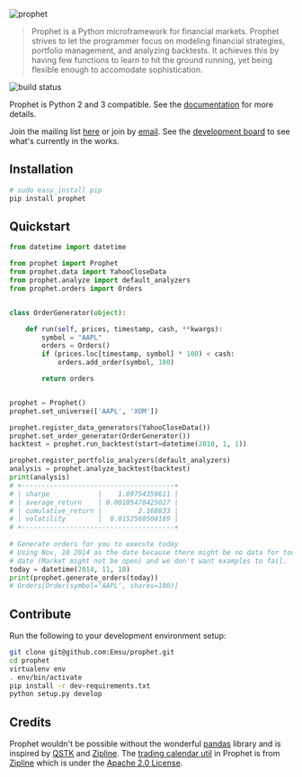 ![prophet](docs/_static/img/logo.png?raw=true "Prophet")

> Prophet is a Python microframework for financial markets. Prophet strives to let the programmer focus on modeling financial strategies, portfolio management, and analyzing backtests. It achieves this by having few functions to learn to hit the ground running, yet being flexible enough to accomodate sophistication.

![build status](https://travis-ci.org/Emsu/prophet.svg?branch=master "Travis Build Status")

Prophet is Python 2 and 3 compatible. See the [documentation](http://prophet.michaelsu.io/) for more details.

Join the mailing list [here](https://groups.google.com/forum/#!forum/prophet-financial-framework) or join by [email](mailto:prophet-financial-framework+subscribe@googlegroups.com?subject=Subscribe). See the [development board](https://trello.com/b/aLJfeNhl/prophet) to see what's currently in the works.

## Installation

```bash
# sudo easy_install pip
pip install prophet
```

## Quickstart

```python
from datetime import datetime

from prophet import Prophet
from prophet.data import YahooCloseData
from prophet.analyze import default_analyzers
from prophet.orders import Orders


class OrderGenerator(object):

    def run(self, prices, timestamp, cash, **kwargs):
        symbol = "AAPL"
        orders = Orders()
        if (prices.loc[timestamp, symbol] * 100) < cash:
            orders.add_order(symbol, 100)

        return orders


prophet = Prophet()
prophet.set_universe(['AAPL', 'XOM'])

prophet.register_data_generators(YahooCloseData())
prophet.set_order_generator(OrderGenerator())
backtest = prophet.run_backtest(start=datetime(2010, 1, 1))

prophet.register_portfolio_analyzers(default_analyzers)
analysis = prophet.analyze_backtest(backtest)
print(analysis)
# +--------------------------------------+
# | sharpe            |    1.09754359611 |
# | average_return    | 0.00105478425027 |
# | cumulative_return |         2.168833 |
# | volatility        |  0.0152560508189 |
# +--------------------------------------+
    
# Generate orders for you to execute today
# Using Nov, 10 2014 as the date because there might be no data for today's
# date (Market might not be open) and we don't want examples to fail.
today = datetime(2014, 11, 10)
print(prophet.generate_orders(today))
# Orders[Order(symbol='AAPL', shares=100)]
```

## Contribute

Run the following to your development environment setup:

```bash
git clone git@github.com:Emsu/prophet.git
cd prophet
virtualenv env
. env/bin/activate
pip install -r dev-requirements.txt
python setup.py develop
```

## Credits
Prophet wouldn't be possible without the wonderful [pandas](https://github.com/pydata/pandas) library and is inspired by [QSTK](https://github.com/tucker777/QSTK) and [Zipline](https://github.com/quantopian/zipline). The [trading calendar util](https://github.com/Emsu/prophet/blob/master/prophet/utils/tradingcalendar.py) in Prophet is from [Zipline](https://github.com/quantopian/zipline) which is under the [Apache 2.0 License](https://github.com/quantopian/zipline/blob/master/LICENSE).
